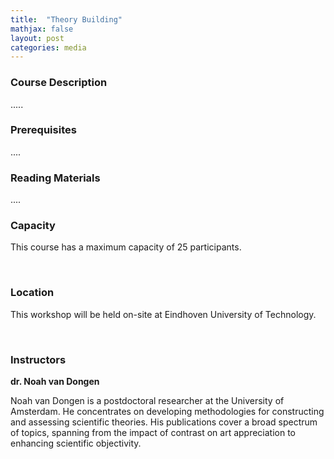 ```yaml
---
title:  "Theory Building"
mathjax: false
layout: post
categories: media
---
```


### Course Description

.....

### Prerequisites 

....

### Reading Materials

....

### Capacity

This course has a maximum capacity of 25 participants.

<br>

### Location

This workshop will be held on-site at Eindhoven University of Technology.

<br>

### Instructors

**dr. Noah van Dongen**

Noah van Dongen is a postdoctoral researcher at the University of Amsterdam. He concentrates on developing methodologies for constructing and assessing scientific theories. His publications cover a broad spectrum of topics, spanning from the impact of contrast on art appreciation to enhancing scientific objectivity.
